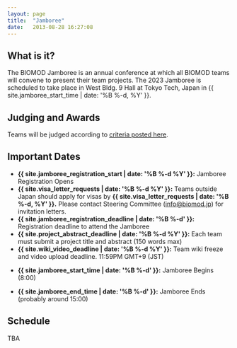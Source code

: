 ```yaml
---
layout: page
title:  "Jamboree"
date:   2013-08-28 16:27:08
---
```



## What is it?

The BIOMOD Jamboree is an annual conference at which all BIOMOD teams will convene to present their team projects. The 2023 Jamboree is scheduled to take place in West Bldg. 9 Hall at Tokyo Tech, Japan in {{ site.jamboree_start_time | date: '%B %-d, %Y' }}.

## Judging and Awards

Teams will be judged according to [criteria posted here](/judging).

<!--
## Hotel

Please check back later for hotel information.
-->

## Important Dates

- **{{ site.jamboree_registration_start | date: '%B %-d %Y' }}:** Jamboree Registration Opens
- **{{ site.visa_letter_requests | date: '%B %-d %Y' }}:** Teams outside Japan should apply for visas by **{{ site.visa_letter_requests | date: '%B %-d, %Y' }}.** Please contact Steering Committee (info@biomod.jp) for invitation letters.
- **{{ site.jamboree_registration_deadline | date: '%B %-d' }}:** Registration deadline to attend the Jamboree
- **{{ site.project_abstract_deadline | date: '%B %-d %Y' }}:** Each team must submit a project title and abstract (150 words max)
- **{{ site.wiki_video_deadline | date: '%B %-d %Y' }}:** Team wiki freeze and video upload deadline. 11:59PM GMT+9 (JST)
<!-- - **{{ site.hotel_checkin_time | date: '%B %-d' }}:** Check into hotel (after 15:00) -->
- **{{ site.jamboree_start_time | date: '%B %-d' }}:** Jamboree Begins (8:00)
<!-- - **{{ site.hotel_checkout_time | date: '%B %-d' }}:** Check out of hotel (before 11:00) -->
- **{{ site.jamboree_end_time | date: '%B %-d' }}:** Jamboree Ends (probably around 15:00)

## Schedule
TBA

<!--
Download the [BIOMOD 2019 QuickGuide](./BIOMOD2019-QuickGuide.pdf) (PDF).


You can also download a single-page: [BIOMOD 2019 Schedule](./BIOMOD2019-Schedule.pdf)

<div class="main">
<div class="row">

<h4 id="latest-photos">Photos from Biomod</h4>
<div id="photos" class="flexslider">
	<ul class="slides">
		<li><img src="/assets/images/photos/8165661478_b9d70fb1f6.jpg" /></li>
		<li><img src="/assets/images/photos/8165610433_a40a164810.jpg" /></li>
		<li><img src="/assets/images/photos/8165655658_10c6eafbc2.jpg" /></li>
	</ul>
</div>
<div id="photos-nav" class="flexslider">
	<ul class="slides">
		<li><img src="/assets/images/photos/8165661478_b9d70fb1f6.jpg" /></li>
		<li><img src="/assets/images/photos/8165610433_a40a164810.jpg" /></li>
		<li><img src="/assets/images/photos/8165655658_10c6eafbc2.jpg" /></li>
	</ul>
</div>
-->
